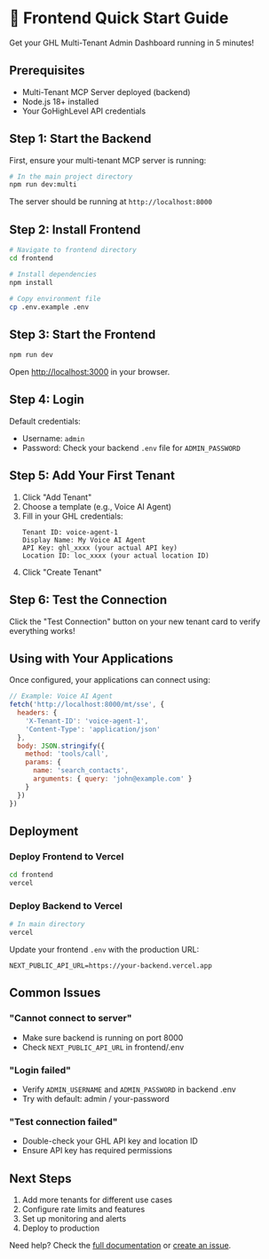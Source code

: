 # 🚀 Frontend Quick Start Guide

Get your GHL Multi-Tenant Admin Dashboard running in 5 minutes!

## Prerequisites

- Multi-Tenant MCP Server deployed (backend)
- Node.js 18+ installed
- Your GoHighLevel API credentials

## Step 1: Start the Backend

First, ensure your multi-tenant MCP server is running:

```bash
# In the main project directory
npm run dev:multi
```

The server should be running at `http://localhost:8000`

## Step 2: Install Frontend

```bash
# Navigate to frontend directory
cd frontend

# Install dependencies
npm install

# Copy environment file
cp .env.example .env
```

## Step 3: Start the Frontend

```bash
npm run dev
```

Open [http://localhost:3000](http://localhost:3000) in your browser.

## Step 4: Login

Default credentials:
- Username: `admin`
- Password: Check your backend `.env` file for `ADMIN_PASSWORD`

## Step 5: Add Your First Tenant

1. Click "Add Tenant"
2. Choose a template (e.g., Voice AI Agent)
3. Fill in your GHL credentials:
   ```
   Tenant ID: voice-agent-1
   Display Name: My Voice AI Agent
   API Key: ghl_xxxx (your actual API key)
   Location ID: loc_xxxx (your actual location ID)
   ```
4. Click "Create Tenant"

## Step 6: Test the Connection

Click the "Test Connection" button on your new tenant card to verify everything works!

## Using with Your Applications

Once configured, your applications can connect using:

```javascript
// Example: Voice AI Agent
fetch('http://localhost:8000/mt/sse', {
  headers: {
    'X-Tenant-ID': 'voice-agent-1',
    'Content-Type': 'application/json'
  },
  body: JSON.stringify({
    method: 'tools/call',
    params: {
      name: 'search_contacts',
      arguments: { query: 'john@example.com' }
    }
  })
})
```

## Deployment

### Deploy Frontend to Vercel

```bash
cd frontend
vercel
```

### Deploy Backend to Vercel

```bash
# In main directory
vercel
```

Update your frontend `.env` with the production URL:
```env
NEXT_PUBLIC_API_URL=https://your-backend.vercel.app
```

## Common Issues

### "Cannot connect to server"
- Make sure backend is running on port 8000
- Check `NEXT_PUBLIC_API_URL` in frontend/.env

### "Login failed"
- Verify `ADMIN_USERNAME` and `ADMIN_PASSWORD` in backend .env
- Try with default: admin / your-password

### "Test connection failed"
- Double-check your GHL API key and location ID
- Ensure API key has required permissions

## Next Steps

1. Add more tenants for different use cases
2. Configure rate limits and features
3. Set up monitoring and alerts
4. Deploy to production

Need help? Check the [full documentation](./README.md) or [create an issue](https://github.com/Laithnsour11/ghlmcp/issues).